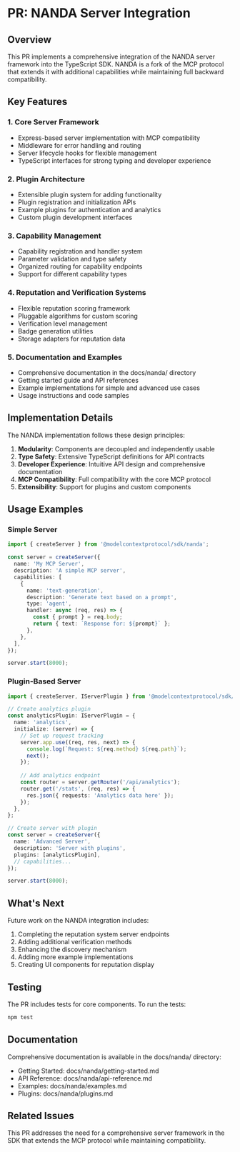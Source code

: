 # PR: NANDA Server Integration

## Overview

This PR implements a comprehensive integration of the NANDA server framework into the TypeScript SDK. NANDA is a fork of the MCP protocol that extends it with additional capabilities while maintaining full backward compatibility.

## Key Features

### 1. Core Server Framework
- Express-based server implementation with MCP compatibility
- Middleware for error handling and routing
- Server lifecycle hooks for flexible management
- TypeScript interfaces for strong typing and developer experience

### 2. Plugin Architecture
- Extensible plugin system for adding functionality
- Plugin registration and initialization APIs
- Example plugins for authentication and analytics
- Custom plugin development interfaces

### 3. Capability Management
- Capability registration and handler system
- Parameter validation and type safety
- Organized routing for capability endpoints
- Support for different capability types

### 4. Reputation and Verification Systems
- Flexible reputation scoring framework
- Pluggable algorithms for custom scoring
- Verification level management
- Badge generation utilities
- Storage adapters for reputation data

### 5. Documentation and Examples
- Comprehensive documentation in the docs/nanda/ directory
- Getting started guide and API references
- Example implementations for simple and advanced use cases
- Usage instructions and code samples

## Implementation Details

The NANDA implementation follows these design principles:

1. **Modularity**: Components are decoupled and independently usable
2. **Type Safety**: Extensive TypeScript definitions for API contracts
3. **Developer Experience**: Intuitive API design and comprehensive documentation
4. **MCP Compatibility**: Full compatibility with the core MCP protocol
5. **Extensibility**: Support for plugins and custom components

## Usage Examples

### Simple Server

```typescript
import { createServer } from '@modelcontextprotocol/sdk/nanda';

const server = createServer({
  name: 'My MCP Server',
  description: 'A simple MCP server',
  capabilities: [
    {
      name: 'text-generation',
      description: 'Generate text based on a prompt',
      type: 'agent',
      handler: async (req, res) => {
        const { prompt } = req.body;
        return { text: `Response for: ${prompt}` };
      },
    },
  ],
});

server.start(8000);
```

### Plugin-Based Server

```typescript
import { createServer, IServerPlugin } from '@modelcontextprotocol/sdk/nanda';

// Create analytics plugin
const analyticsPlugin: IServerPlugin = {
  name: 'analytics',
  initialize: (server) => {
    // Set up request tracking
    server.app.use((req, res, next) => {
      console.log(`Request: ${req.method} ${req.path}`);
      next();
    });
    
    // Add analytics endpoint
    const router = server.getRouter('/api/analytics');
    router.get('/stats', (req, res) => {
      res.json({ requests: 'Analytics data here' });
    });
  },
};

// Create server with plugin
const server = createServer({
  name: 'Advanced Server',
  description: 'Server with plugins',
  plugins: [analyticsPlugin],
  // capabilities...
});

server.start(8000);
```

## What's Next

Future work on the NANDA integration includes:

1. Completing the reputation system server endpoints
2. Adding additional verification methods
3. Enhancing the discovery mechanism
4. Adding more example implementations
5. Creating UI components for reputation display

## Testing

The PR includes tests for core components. To run the tests:

```bash
npm test
```

## Documentation

Comprehensive documentation is available in the docs/nanda/ directory:
- Getting Started: docs/nanda/getting-started.md
- API Reference: docs/nanda/api-reference.md
- Examples: docs/nanda/examples.md
- Plugins: docs/nanda/plugins.md

## Related Issues

This PR addresses the need for a comprehensive server framework in the SDK that extends the MCP protocol while maintaining compatibility.